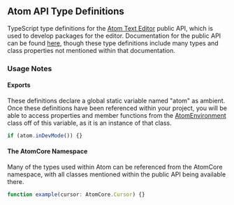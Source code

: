 ## Atom API Type Definitions

TypeScript type definitions for the [Atom Text Editor](https://atom.io/) public API, which is used to develop packages for the editor. Documentation for the public API can be found [here](https://atom.io/docs/api/v1.19.5/), though these type definitions include many types and class properties not mentioned within that documentation.

### Usage Notes

#### Exports

These definitions declare a global static variable named "atom" as ambient. Once these definitions have been referenced within your project, you will be able to access properties and member functions from the [AtomEnvironment](https://atom.io/docs/api/v1.19.5/AtomEnvironment) class off of this variable, as it is an instance of that class.

```ts
if (atom.inDevMode()) {}
```

#### The AtomCore Namespace

Many of the types used within Atom can be referenced from the AtomCore namespace, with all classes mentioned within the public API being available there.

```ts
function example(cursor: AtomCore.Cursor) {}
```

